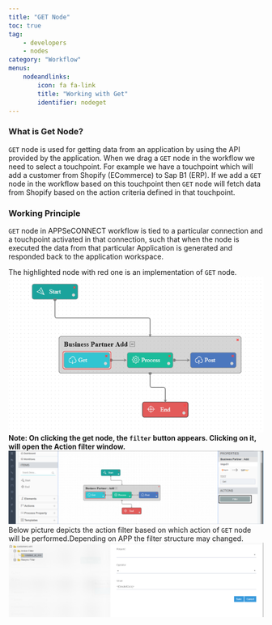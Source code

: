 ```yaml
---
title: "GET Node"
toc: true
tag: 
    - developers
    - nodes
category: "Workflow"
menus: 
    nodeandlinks:
        icon: fa fa-link
        title: "Working with Get" 
        identifier: nodeget 
---
```


### What is Get Node?

`GET` node is used for getting data from an application by using the API provided by the application. When we drag a `GET` node in the workflow we need to select a touchpoint. For example we have a touchpoint which will add a customer from Shopify (ECommerce) to Sap B1 (ERP). If we add a `GET` node in the workflow based on this touchpoint then `GET` node will fetch data from Shopify based on the action criteria defined in that touchpoint.


### Working Principle

`GET` node in APPSeCONNECT workflow is tied to a particular connection and a touchpoint activated in that connection, such that when the node is executed the data from that particular Application is generated 
and responded back to the application workspace. 

The highlighted node with red one is an implementation of `GET` node.  
![GetNode](/staticfiles/workflow-management/media/GetNode/GetNode.png)  
**Note: On clicking the get node, the `filter` button appears. Clicking on it, will open the Action filter window.**    
![GetNode1](/staticfiles/workflow-management/media/GetNode/GetNode1.png)    
Below picture depicts the action filter based on which action of `GET` node will be performed.Depending on APP the filter structure may changed.
![Action Filter](/staticfiles/workflow-management/media/GetNode/ActionFilter.png)    
